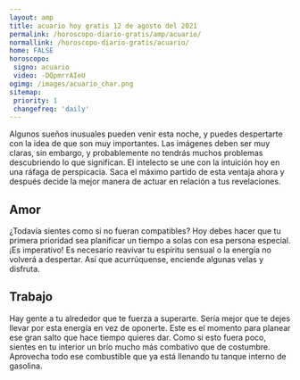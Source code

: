 ```yaml
---
layout: amp
title: acuario hoy gratis 12 de agosto del 2021 
permalink: /horoscopo-diario-gratis/amp/acuario/
normallink: /horoscopo-diario-gratis/acuario/
home: FALSE
horoscopo:
 signo: acuario
 video: -DQpmrrAIeU
ogimg: /images/acuario_char.png
sitemap:
 priority: 1
 changefreq: 'daily'
---
```



Algunos sueños inusuales pueden venir esta noche, y puedes despertarte con la idea de que son muy importantes. Las imágenes deben ser muy claras, sin embargo, y probablemente no tendrás muchos problemas descubriendo lo que significan. El intelecto se une con la intuición hoy en una ráfaga de perspicacia. Saca el máximo partido de esta ventaja ahora y después decide la mejor manera de actuar en relación a tus revelaciones.

## Amor

¿Todavía sientes como si no fueran compatibles? Hoy debes hacer que tu primera prioridad sea planificar un tiempo a solas con esa persona especial. ¡Es imperativo! Es necesario reavivar tu espíritu sensual o la energía no volverá a despertar. Así que acurrúquense, enciende algunas velas y disfruta.

## Trabajo

Hay gente a tu alrededor que te fuerza a superarte. Sería mejor que te dejes llevar por esta energía en vez de oponerte. Este es el momento para planear ese gran salto que hace tiempo quieres dar. Como si esto fuera poco, sientes en tu interior un brío mucho más combativo que de costumbre. Aprovecha todo ese combustible que ya está llenando tu tanque interno de gasolina.
